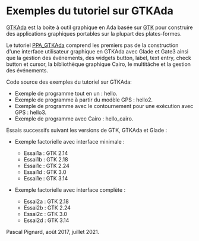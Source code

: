# Exemples du tutoriel sur GTKAda

[GTKAda](www.adacore.com/gtkada) est la boite à outil graphique en Ada basée sur [GTK](www.gtk.org)
pour construire des applications graphiques portables sur la plupart des plates-formes.


Le tutoriel [PPA_GTKAda](https://blady.pagesperso-orange.fr/telechargements/gtkada/gtk-ada.pdf)
comprend les premiers pas de la construction d'une interface utilisateur graphique
en GTKAda avec Glade et Gate3 ainsi que la gestion des événements, des widgets button, label, text entry,
check button et cursor, la bibliothèque graphique Cairo, le multitâche et la gestion des événements.

Code source des exemples du tutoriel sur GTKAda:

- Exemple de programme tout en un : hello.
- Exemple de programme à partir du modèle GPS : hello2.
- Exemple de programme avec le contournement pour une exécution avec GPS : hello3.
- Exemple de programme avec Cairo : hello_cairo.

Essais successifs suivant les versions de GTK, GTKAda et Glade :

- Exemple factorielle avec interface minimale :

  * Essai1a : GTK 2.14
  * Essai1b : GTK 2.18
  * Essai1c : GTK 2.24
  * Essai1d : GTK 3.0
  * Essai1e : GTK 3.14

- Exemple factorielle avec interface complète :

  * Essai2a : GTK 2.18
  * Essai2b : GTK 2.24
  * Essai2c : GTK 3.0
  * Essai2d : GTK 3.14

Pascal Pignard, août 2017, juillet 2021.
